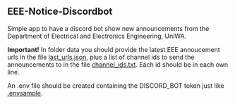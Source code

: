 ## EEE-Notice-Discordbot

Simple app to have a discord bot show new announcements 
from the Department of Electrical and Electronics Engineering, UniWA.

**Important!** In folder data you should provide the latest EEE annoucement urls in the file [last_urls.json](./data/last_urls.json),
plus a list of channel ids to send the announcements to in the file [channel_ids.txt](./data/channel_ids.txt). Each id should be in each own line.

An .env file should be created containing the DISCORD_BOT token just like [.envsample](./.envsample).
